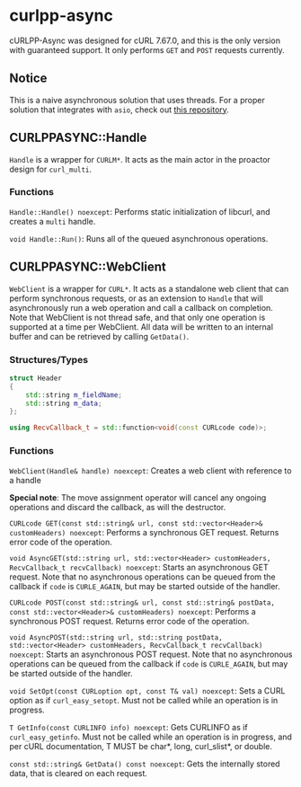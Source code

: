 # curlpp-async
cURLPP-Async was designed for cURL 7.67.0, and this is the only version with guaranteed support. It only performs `GET` and `POST` requests currently.

## Notice
This is a naive asynchronous solution that uses threads. For a proper solution that integrates with `asio`, check out [this repository](https://github.com/MrElectrify/curl-multi-asio).

## CURLPPASYNC::Handle
`Handle` is a wrapper for `CURLM*`. It acts as the main actor in the proactor design for `curl_multi`.

### Functions
`Handle::Handle() noexcept`: Performs static initialization of libcurl, and creates a `multi` handle.

`void Handle::Run()`: Runs all of the queued asynchronous operations.

## CURLPPASYNC::WebClient
`WebClient` is a wrapper for `CURL*`. It acts as a standalone web client that can perform synchronous requests, or as an extension to `Handle` that will asynchronously run a web operation and call a callback on completion. Note that WebClient is not thread safe, and that only one operation is supported at a time per WebClient. All data will be written to an internal buffer and can be retrieved by calling `GetData()`.

### Structures/Types
```cpp
struct Header
{
    std::string m_fieldName;
    std::string m_data;
};
```
```cpp
using RecvCallback_t = std::function<void(const CURLcode code)>;
```

### Functions
`WebClient(Handle& handle) noexcept`: Creates a web client with reference to a handle

**Special note**: The move assignment operator will cancel any ongoing operations and discard the callback, as will the destructor.

`CURLcode GET(const std::string& url, const std::vector<Header>& customHeaders) noexcept`: Performs a synchronous GET request. Returns error code of the operation.

`void AsyncGET(std::string url, std::vector<Header> customHeaders, RecvCallback_t recvCallback) noexcept`: Starts an asynchronous GET request. Note that no asynchronous operations can be queued from the callback if `code` is `CURLE_AGAIN`, but may be started outside of the handler.

`CURLcode POST(const std::string& url, const std::string& postData, const std::vector<Header>& customHeaders) noexcept`: Performs a synchronous POST request. Returns error code of the operation.

`void AsyncPOST(std::string url, std::string postData, std::vector<Header> customHeaders, RecvCallback_t recvCallback) noexcept`: Starts an asynchronous POST request. Note that no asynchronous operations can be queued from the callback if `code` is `CURLE_AGAIN`, but may be started outside of the handler.

`void SetOpt(const CURLoption opt, const T& val) noexcept`: Sets a CURL option as if `curl_easy_setopt`. Must not be called while an operation is in progress.

`T GetInfo(const CURLINFO info) noexcept`: Gets CURLINFO as if `curl_easy_getinfo`. Must not be called while an operation is in progress, and per cURL documentation, T MUST be char*, long, curl_slist*, or double.

`const std::string& GetData() const noexcept`: Gets the internally stored data, that is cleared on each request.
